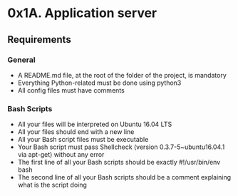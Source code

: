# 0x1A. Application server

## Requirements
### General
* A README.md file, at the root of the folder of the project, is mandatory
* Everything Python-related must be done using python3
* All config files must have comments

### Bash Scripts
* All your files will be interpreted on Ubuntu 16.04 LTS
* All your files should end with a new line
* All your Bash script files must be executable
* Your Bash script must pass Shellcheck (version 0.3.7-5~ubuntu16.04.1 via apt-get) without any error
* The first line of all your Bash scripts should be exactly #!/usr/bin/env bash
* The second line of all your Bash scripts should be a comment explaining what is the script doing
